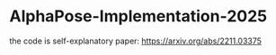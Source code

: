 # AlphaPose-Implementation-2025
the code is self-explanatory
paper: https://arxiv.org/abs/2211.03375
